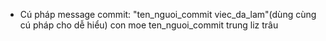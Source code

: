 - Cú pháp message commit: "ten_nguoi_commit viec_da_lam"(dùng cùng cú pháp cho dễ hiểu)
con moe ten_nguoi_commit trung liz trâu
